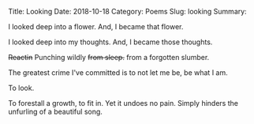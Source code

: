 Title: Looking
Date: 2018-10-18
Category: Poems
Slug: looking
Summary:

<div class="post-poem">
I looked deep
into a flower.
And,
I became 
that flower.

I looked deep 
into my thoughts.
And, I 
became
those thoughts.

<s>Reactin</s>
Punching wildly
<s>from sleep.</s>
from a forgotten slumber.

The greatest crime 
I've committed
is to not let me be,
be what I am.

To look.

To forestall
a growth,
to fit in.
Yet it undoes
no pain.
Simply hinders
the unfurling
of a beautiful song.
</div>
